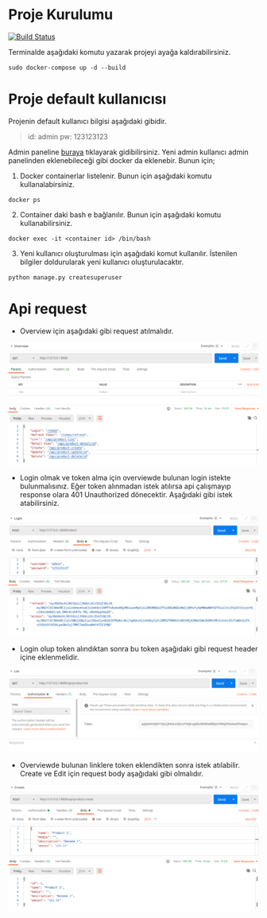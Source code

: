 # Proje Kurulumu   

[![Build Status](https://travis-ci.com/Minexora/Doker_Django_RestApi_JWT_MongoDB_Project.svg?branch=master)](https://travis-ci.com/Minexora/Doker_Django_RestApi_JWT_MongoDB_Project)

Terminalde aşağıdaki komutu yazarak projeyi ayağa kaldırabilirsiniz.
    
```
sudo docker-compose up -d --build
```

# Proje default kullanıcısı
Projenin default kullanıcı bilgisi aşağıdaki gibidir.

> id: admin
> pw: 123123123

Admin paneline [buraya](http://localhost:8000/admin/) tıklayarak gidibilirsiniz.
Yeni admin kullanıcı admin panelinden eklenebileceği gibi docker da eklenebir. Bunun için;

1. Docker containerlar listelenir. Bunun için aşağıdaki komutu kullanalabirsiniz.

```
docker ps
```
        
2. Container daki bash e bağlanılır. Bunun için aşağıdaki komutu kullanabilirsiniz.

```
docker exec -it <container id> /bin/bash
```
        
3. Yeni kullanıcı oluşturulması için aşağıdaki komut kullanılır. İstenilen bilgiler 
doldurularak yeni kullanıcı oluşturulacaktır.

```
python manage.py createsuperuser
```
    


# Api request 

* Overview için aşağıdaki gibi request atılmalıdır.

![alt text](https://github.com/Minexora/Doker_Django_RestApi_JWT_MongoDB_Project/blob/master/api_response_image/overview.png?raw=true)

* Login olmak ve token alma için overviewde bulunan login istekte bulunmalısınız. 
Eğer token alınmadan istek atılırsa api çalışmayıp response olara 401 Unauthorized dönecektir.
Aşağıdaki gibi istek atabilirsiniz.

![alt text](https://github.com/Minexora/Doker_Django_RestApi_JWT_MongoDB_Project/blob/master/api_response_image/login.png?raw=true)

* Login olup token alındıktan sonra bu token aşağıdaki gibi request header içine eklenmelidir.

![alt text](https://github.com/Minexora/Doker_Django_RestApi_JWT_MongoDB_Project/blob/master/api_response_image/list.png?raw=true)

* Overviewde bulunan linklere token eklendikten sonra istek atılabilir. 
Create ve Edit için request body aşağıdaki gibi olmalıdır.

![alt text](https://github.com/Minexora/Doker_Django_RestApi_JWT_MongoDB_Project/blob/master/api_response_image/create.png?raw=true)
